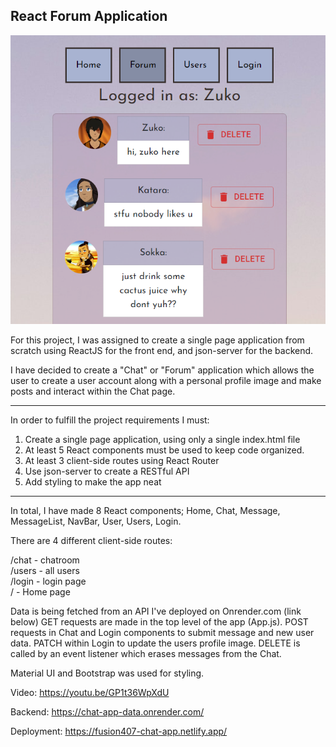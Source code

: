 ## React Forum Application

![Screenshot](project-example.png)

For this project, I was assigned to create a single page application from scratch using ReactJS for the front end, and json-server for the backend.

I have decided to create a "Chat" or "Forum" application which allows the user to create a user account along with a personal profile image and make posts and interact within the Chat page.


---------------------

In order to fulfill the project requirements I must:

1) Create a single page application, using only a single index.html file
2) At least 5 React components must be used to keep code organized.
3) At least 3 client-side routes using React Router
4) Use json-server to create a RESTful API
5) Add styling to make the app neat 

---------------------

In total, I have made 8 React components; Home, Chat, Message, MessageList, NavBar, User, Users, Login.

There are 4 different client-side routes: 

/chat  -  chatroom  
/users  -  all users  
/login  -  login page  
/  -  Home page

Data is being fetched from an API I've deployed on Onrender.com (link below) 
GET requests are made in the top level of the app (App.js).
POST requests in Chat and Login components to submit message and new user data. PATCH within Login to update the users profile image.
DELETE is called by an event listener which erases messages from the Chat.

Material UI and Bootstrap was used for styling.

Video: https://youtu.be/GP1t36WpXdU

Backend: https://chat-app-data.onrender.com/

Deployment: https://fusion407-chat-app.netlify.app/